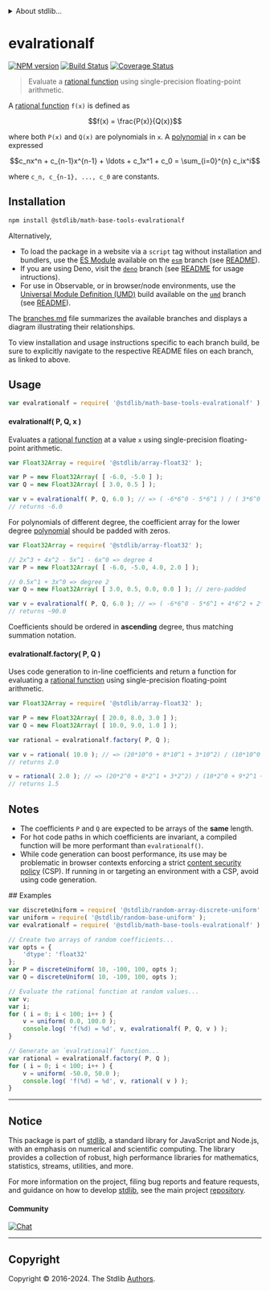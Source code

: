 <!--

@license Apache-2.0

Copyright (c) 2024 The Stdlib Authors.

Licensed under the Apache License, Version 2.0 (the "License");
you may not use this file except in compliance with the License.
You may obtain a copy of the License at

   http://www.apache.org/licenses/LICENSE-2.0

Unless required by applicable law or agreed to in writing, software
distributed under the License is distributed on an "AS IS" BASIS,
WITHOUT WARRANTIES OR CONDITIONS OF ANY KIND, either express or implied.
See the License for the specific language governing permissions and
limitations under the License.

-->


<details>
  <summary>
    About stdlib...
  </summary>
  <p>We believe in a future in which the web is a preferred environment for numerical computation. To help realize this future, we've built stdlib. stdlib is a standard library, with an emphasis on numerical and scientific computation, written in JavaScript (and C) for execution in browsers and in Node.js.</p>
  <p>The library is fully decomposable, being architected in such a way that you can swap out and mix and match APIs and functionality to cater to your exact preferences and use cases.</p>
  <p>When you use stdlib, you can be absolutely certain that you are using the most thorough, rigorous, well-written, studied, documented, tested, measured, and high-quality code out there.</p>
  <p>To join us in bringing numerical computing to the web, get started by checking us out on <a href="https://github.com/stdlib-js/stdlib">GitHub</a>, and please consider <a href="https://opencollective.com/stdlib">financially supporting stdlib</a>. We greatly appreciate your continued support!</p>
</details>

# evalrationalf

[![NPM version][npm-image]][npm-url] [![Build Status][test-image]][test-url] [![Coverage Status][coverage-image]][coverage-url] <!-- [![dependencies][dependencies-image]][dependencies-url] -->

> Evaluate a [rational function][rational-function] using single-precision floating-point arithmetic.

<section class="intro">

A [rational function][rational-function] `f(x)` is defined as

<!-- <equation class="equation" label="eq:rational_function" align="center" raw="f(x) = \frac{P(x)}{Q(x)}" alt="Rational function definition."> -->

```math
f(x) = \frac{P(x)}{Q(x)}
```

<!-- <div class="equation" align="center" data-raw-text="f(x) = \frac{P(x)}{Q(x)}" data-equation="eq:rational_function">
    <img src="https://cdn.jsdelivr.net/gh/stdlib-js/stdlib@7e0a95722efd9c771b129597380c63dc6715508b/lib/node_modules/@stdlib/math/base/tools/evalrational/docs/img/equation_rational_function.svg" alt="Rational function definition.">
    <br>
</div> -->

<!-- </equation> -->

where both `P(x)` and `Q(x)` are polynomials in `x`. A [polynomial][polynomial] in `x` can be expressed

<!-- <equation class="equation" label="eq:polynomial" align="center" raw="c_nx^n + c_{n-1}x^{n-1} + \ldots + c_1x^1 + c_0 = \sum_{i=0}^{n} c_ix^i" alt="Polynomial expression."> -->

```math
c_nx^n + c_{n-1}x^{n-1} + \ldots + c_1x^1 + c_0 = \sum_{i=0}^{n} c_ix^i
```

<!-- <div class="equation" align="center" data-raw-text="c_nx^n + c_{n-1}x^{n-1} + \ldots + c_1x^1 + c_0 = \sum_{i=0}^{n} c_ix^i" data-equation="eq:polynomial">
    <img src="https://cdn.jsdelivr.net/gh/stdlib-js/stdlib@7e0a95722efd9c771b129597380c63dc6715508b/lib/node_modules/@stdlib/math/base/tools/evalrational/docs/img/equation_polynomial.svg" alt="Polynomial expression.">
    <br>
</div> -->

<!-- </equation> -->

where `c_n, c_{n-1}, ..., c_0` are constants.

</section>

<!-- /.intro -->

<section class="installation">

## Installation

```bash
npm install @stdlib/math-base-tools-evalrationalf
```

Alternatively,

-   To load the package in a website via a `script` tag without installation and bundlers, use the [ES Module][es-module] available on the [`esm`][esm-url] branch (see [README][esm-readme]).
-   If you are using Deno, visit the [`deno`][deno-url] branch (see [README][deno-readme] for usage intructions).
-   For use in Observable, or in browser/node environments, use the [Universal Module Definition (UMD)][umd] build available on the [`umd`][umd-url] branch (see [README][umd-readme]).

The [branches.md][branches-url] file summarizes the available branches and displays a diagram illustrating their relationships.

To view installation and usage instructions specific to each branch build, be sure to explicitly navigate to the respective README files on each branch, as linked to above.

</section>

<section class="usage">

## Usage

```javascript
var evalrationalf = require( '@stdlib/math-base-tools-evalrationalf' );
```

#### evalrationalf( P, Q, x )

Evaluates a [rational function][rational-function] at a value `x` using single-precision floating-point arithmetic.

```javascript
var Float32Array = require( '@stdlib/array-float32' );

var P = new Float32Array( [ -6.0, -5.0 ] );
var Q = new Float32Array( [ 3.0, 0.5 ] );

var v = evalrationalf( P, Q, 6.0 ); // => ( -6*6^0 - 5*6^1 ) / ( 3*6^0 + 0.5*6^1 ) = (-6-30)/(3+3)
// returns -6.0
```

For polynomials of different degree, the coefficient array for the lower degree [polynomial][polynomial] should be padded with zeros.

```javascript
var Float32Array = require( '@stdlib/array-float32' );

// 2x^3 + 4x^2 - 5x^1 - 6x^0 => degree 4
var P = new Float32Array( [ -6.0, -5.0, 4.0, 2.0 ] );

// 0.5x^1 + 3x^0 => degree 2
var Q = new Float32Array( [ 3.0, 0.5, 0.0, 0.0 ] ); // zero-padded

var v = evalrationalf( P, Q, 6.0 ); // => ( -6*6^0 - 5*6^1 + 4*6^2 + 2*6^3 ) / ( 3*6^0 + 0.5*6^1 + 0*6^2 + 0*6^3 ) = (-6-30+144+432)/(3+3)
// returns ~90.0
```

Coefficients should be ordered in **ascending** degree, thus matching summation notation.

#### evalrationalf.factory( P, Q )

Uses code generation to in-line coefficients and return a function for evaluating a [rational function][rational-function] using single-precision floating-point arithmetic.

```javascript
var Float32Array = require( '@stdlib/array-float32' );

var P = new Float32Array( [ 20.0, 8.0, 3.0 ] );
var Q = new Float32Array( [ 10.0, 9.0, 1.0 ] );

var rational = evalrationalf.factory( P, Q );

var v = rational( 10.0 ); // => (20*10^0 + 8*10^1 + 3*10^2) / (10*10^0 + 9*10^1 + 1*10^2) = (20+80+300)/(10+90+100)
// returns 2.0

v = rational( 2.0 ); // => (20*2^0 + 8*2^1 + 3*2^2) / (10*2^0 + 9*2^1 + 1*2^2) = (20+16+12)/(10+18+4)
// returns 1.5
```

</section>

<!-- /.usage -->

<section class="notes">

## Notes

-   The coefficients `P` and `Q` are expected to be arrays of the **same** length.
-   For hot code paths in which coefficients are invariant, a compiled function will be more performant than `evalrationalf()`.
-   While code generation can boost performance, its use may be problematic in browser contexts enforcing a strict [content security policy][mdn-csp] (CSP). If running in or targeting an environment with a CSP, avoid using code generation.

</section>

<!-- /.notes -->

<section class="examples">
## Examples

<!-- eslint no-undef: "error" -->

```javascript
var discreteUniform = require( '@stdlib/random-array-discrete-uniform' );
var uniform = require( '@stdlib/random-base-uniform' );
var evalrationalf = require( '@stdlib/math-base-tools-evalrationalf' );

// Create two arrays of random coefficients...
var opts = {
    'dtype': 'float32'
};
var P = discreteUniform( 10, -100, 100, opts );
var Q = discreteUniform( 10, -100, 100, opts );

// Evaluate the rational function at random values...
var v;
var i;
for ( i = 0; i < 100; i++ ) {
    v = uniform( 0.0, 100.0 );
    console.log( 'f(%d) = %d', v, evalrationalf( P, Q, v ) );
}

// Generate an `evalrationalf` function...
var rational = evalrationalf.factory( P, Q );
for ( i = 0; i < 100; i++ ) {
    v = uniform( -50.0, 50.0 );
    console.log( 'f(%d) = %d', v, rational( v ) );
}
```

</section>

<!-- /.examples -->

<!-- Section for related `stdlib` packages. Do not manually edit this section, as it is automatically populated. -->

<section class="related">

</section>

<!-- /.related -->

<!-- Section for all links. Make sure to keep an empty line after the `section` element and another before the `/section` close. -->


<section class="main-repo" >

* * *

## Notice

This package is part of [stdlib][stdlib], a standard library for JavaScript and Node.js, with an emphasis on numerical and scientific computing. The library provides a collection of robust, high performance libraries for mathematics, statistics, streams, utilities, and more.

For more information on the project, filing bug reports and feature requests, and guidance on how to develop [stdlib][stdlib], see the main project [repository][stdlib].

#### Community

[![Chat][chat-image]][chat-url]

---

## Copyright

Copyright &copy; 2016-2024. The Stdlib [Authors][stdlib-authors].

</section>

<!-- /.stdlib -->

<!-- Section for all links. Make sure to keep an empty line after the `section` element and another before the `/section` close. -->

<section class="links">

[npm-image]: http://img.shields.io/npm/v/@stdlib/math-base-tools-evalrationalf.svg
[npm-url]: https://npmjs.org/package/@stdlib/math-base-tools-evalrationalf

[test-image]: https://github.com/stdlib-js/math-base-tools-evalrationalf/actions/workflows/test.yml/badge.svg?branch=v0.1.1
[test-url]: https://github.com/stdlib-js/math-base-tools-evalrationalf/actions/workflows/test.yml?query=branch:v0.1.1

[coverage-image]: https://img.shields.io/codecov/c/github/stdlib-js/math-base-tools-evalrationalf/main.svg
[coverage-url]: https://codecov.io/github/stdlib-js/math-base-tools-evalrationalf?branch=main

<!--

[dependencies-image]: https://img.shields.io/david/stdlib-js/math-base-tools-evalrationalf.svg
[dependencies-url]: https://david-dm.org/stdlib-js/math-base-tools-evalrationalf/main

-->

[chat-image]: https://img.shields.io/gitter/room/stdlib-js/stdlib.svg
[chat-url]: https://app.gitter.im/#/room/#stdlib-js_stdlib:gitter.im

[stdlib]: https://github.com/stdlib-js/stdlib

[stdlib-authors]: https://github.com/stdlib-js/stdlib/graphs/contributors

[umd]: https://github.com/umdjs/umd
[es-module]: https://developer.mozilla.org/en-US/docs/Web/JavaScript/Guide/Modules

[deno-url]: https://github.com/stdlib-js/math-base-tools-evalrationalf/tree/deno
[deno-readme]: https://github.com/stdlib-js/math-base-tools-evalrationalf/blob/deno/README.md
[umd-url]: https://github.com/stdlib-js/math-base-tools-evalrationalf/tree/umd
[umd-readme]: https://github.com/stdlib-js/math-base-tools-evalrationalf/blob/umd/README.md
[esm-url]: https://github.com/stdlib-js/math-base-tools-evalrationalf/tree/esm
[esm-readme]: https://github.com/stdlib-js/math-base-tools-evalrationalf/blob/esm/README.md
[branches-url]: https://github.com/stdlib-js/math-base-tools-evalrationalf/blob/main/branches.md

[polynomial]: https://en.wikipedia.org/wiki/Polynomial

[rational-function]: https://en.wikipedia.org/wiki/Rational_function

[mdn-csp]: https://developer.mozilla.org/en-US/docs/Web/HTTP/CSP

</section>

<!-- /.links -->

